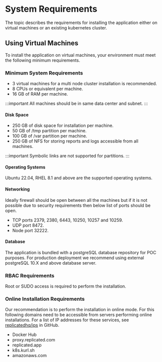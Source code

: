 # System Requirements 

The topic describes the requirements for installing the application either on virtual machines or an existing kubernetes cluster. 

## Using Virtual Machines

To install the application on virtual machines, your environment must meet the following minimum requirements. 

### Minimum System Requirements

* 3 virtual machines for a multi node cluster installation is recommended. 
* 8 CPUs or equivalent per machine. 
* 16 GB of RAM per machine. 

:::important
All machines should be in same data center and subnet. 
:::

#### Disk Space

* 250 GB of disk space for installation per machine.  
* 50 GB of /tmp partition per machine. 
* 100 GB of /var partition per machine. 
* 250 GB of NFS for storing reports and logs accessible from all machines.

:::important
Symbolic links are not supported for partitions. 
:::

#### Operating Systems

Ubuntu 22.04, RHEL 8.1 and above are the supported operating systems. 

#### Networking 

Ideally firewall should be open between all the machines but if it is not possible due to security requirements then below list of ports should be open.

* TCP ports 2379, 2380, 6443, 10250, 10257 and 10259.
* UDP port 8472.
* Node port 32222.

#### Database 

The application is bundled with a postgreSQL database repository for POC purposes. For production deployment we recommend using external postgreSQL 10.X and above database server. 

### RBAC Requirements

Root or SUDO access is required to perform the installation.

### Online Installation Requirements

Our recommendation is to perform the installation in online mode. For this following domains need to be accessible from servers performing online installations. For a list of IP addresses for these services, see [replicatedhq/ips](https://github.com/replicatedhq/ips/blob/master/ip_addresses.json) in GitHub.

* Docker Hub 
* proxy.replicated.com
* replicated.app
* k8s.kurl.sh
* amazonaws.com